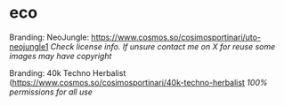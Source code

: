 # eco

Branding: NeoJungle: https://www.cosmos.so/cosimosportinari/uto-neojungle1
*Check license info. If unsure contact me on X for reuse some images may have copyright*

Branding: 40k Techno Herbalist (https://www.cosmos.so/cosimosportinari/40k-techno-herbalist
*100% permissions for all use*

